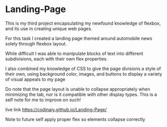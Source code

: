 # Landing-Page
This is my third project encapsulating my newfound knowledge of flexbox, and its use in creating unique web pages. 

For this task I created a landing page themed around automobile news solely through flexbox layout. 

While difficult I was able to manipulate blocks of text into different subdivisions, each with their own flex properties. 

I also combined my knowledge of CSS to give the page divisions a style of their own, using background color, images, and buttons to display a variety of visual appeals to my page

Do note that the page layout is unable to collapse appropriately when minimizing the tab, nor is it compatible with other display types. This is a self note for me to improve on such!

 live link https://codinaiy.github.io/Landing-Page/

Note to future self apply proper flex so elements collapse correctly
